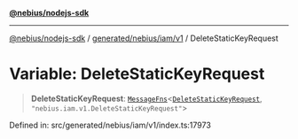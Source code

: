 [**@nebius/nodejs-sdk**](../../../../../README.md)

***

[@nebius/nodejs-sdk](../../../../../README.md) / [generated/nebius/iam/v1](../README.md) / DeleteStaticKeyRequest

# Variable: DeleteStaticKeyRequest

> **DeleteStaticKeyRequest**: [`MessageFns`](../../../../../runtime/protos/core/interfaces/MessageFns.md)\<[`DeleteStaticKeyRequest`](../interfaces/DeleteStaticKeyRequest.md), `"nebius.iam.v1.DeleteStaticKeyRequest"`\>

Defined in: src/generated/nebius/iam/v1/index.ts:17973
